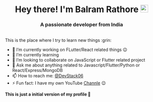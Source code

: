 <h1 align="center"> Hey there! I'm Balram Rathore <img src="https://media.giphy.com/media/hvRJCLFzcasrR4ia7z/giphy.gif" width="25px"/></h1>
<h3 align="center">A passionate developer from India</h3>
<br>
This is the place where I try to learn new things :grin:

- 🔭 I’m currently working on FLutter/React related things :wink:
- 🌱 I’m currently learning
- 👯 I’m looking to collaborate on JavaScript or Flutter related project
- 💬 Ask me about anything related to Javascript/Flutter/Python or React/Express/MongoDB
- 📫 How to reach me: [@DevStack06](https://twitter.com/DevStack06)
- ⚡ Fun fact: I have my own YouTube [Channle](http://www.youtube.com/c/DevStack) :wink:

**This is just a initial version of my profile :rofl:**
